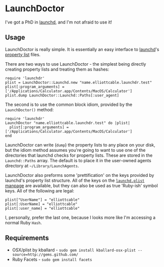 LaunchDoctor
============
I've got a PhD in [launchd][], and I'm not afraid to use it!

  [launchd]: <http://en.wikipedia.org/wiki/Launchd> "launchd on Wikipedia"

Usage
-----
LaunchDoctor is really simple. It is essentially an easy interface to
[launchd][]'s [property list][plist] files.

There are two ways to use LaunchDoctor - the simplest being directly
creating property lists and treating them as hashes:
    
    require 'launchdr'
    plist = LaunchDoctor::Launchd.new "name.elliottcable.launchdr.test"
    plist[:program_arguments] = ['/Applications/Calculator.app/Contents/MacOS/Calculator']
    plist.dump LaunchDoctor::Launchd::Paths[:user_agent]
    
The second is to use the common block idiom, provided by the `LaunchDoctor()`
method:
    
    require 'launchdr'
    LaunchDoctor "name.elliottcable.launchdr.test" do |plist|
      plist[:program_arguments] = ['/Applications/Calculator.app/Contents/MacOS/Calculator']
    end
    
LaunchDoctor can write (`dump`) the property lists to any place on your disk,
but the idiom method assumes you're going to want to use one of the
directories that launchd checks for property lists. These are stored in the
`Launchd::Paths` array. The default is to place it in the user-owned agents
directory at `~/Library/LaunchAgents`.

LaunchDoctor also preforms some 'prettification' on the keys provided by
launchd's property list structure. All of the keys on the
[`launchd.plist` manpage][manpage] are available, but they can also be used as
true 'Ruby-ish' symbol keys. All of the following are legal:
    
    plist["UserName"] = "elliottcable"
    plist[:UserName] = "elliottcable"
    plist[:user_name] = "elliottcable"
    
I, personally, prefer the last one, because I looks more like I'm accessing a
normal Ruby `Hash`.

  [plist]: <http://en.wikipedia.org/wiki/Property_list> "Property list on Wikipedia"
  [manpage]: <http://developer.apple.com/DOCUMENTATION/DARWIN/Reference/ManPages/man5/launchd.plist.5.html> "Mac OS X Manual Page for launchd.plist(5)"

Requirements
------------
- OSX/plist by kballard - `sudo gem install kballard-osx-plist --source=http://gems.github.com/`
- Ruby Facets - `sudo gem install facets`
